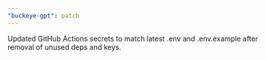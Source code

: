 ```yaml
---
"buckeye-gpt": patch
---
```


Updated GitHub Actions secrets to match latest .env and .env.example after removal of unused deps and keys.
